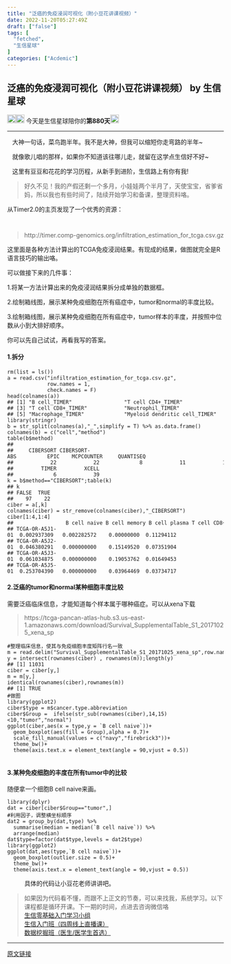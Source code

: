 ```yaml
---
title: "泛癌的免疫浸润可视化（附小豆花讲课视频）"
date: 2022-11-20T05:27:49Z
draft: ["false"]
tags: [
  "fetched",
  "生信星球"
]
categories: ["Acdemic"]
---
```

泛癌的免疫浸润可视化（附小豆花讲课视频） by 生信星球
------
<div><section data-mpa-powered-by="yiban.io"><img data-ratio="1" data-src="https://mmbiz.qpic.cn/mmbiz_png/8oKPbJgbBHrDic8XGmJ0b7oibVJajb0emLBHSvuibGG49ooBgtaAibE3TNJ00iaHviaMtdIKQJfCwtUfuHicDImtSfIxg/640?wx_fmt=png" data-type="png" data-w="20" width="20px" src="https://mmbiz.qpic.cn/mmbiz_png/8oKPbJgbBHrDic8XGmJ0b7oibVJajb0emLBHSvuibGG49ooBgtaAibE3TNJ00iaHviaMtdIKQJfCwtUfuHicDImtSfIxg/640?wx_fmt=png"><img data-ratio="1" data-src="https://mmbiz.qpic.cn/mmbiz_png/8oKPbJgbBHrDic8XGmJ0b7oibVJajb0emLPukRHCbicy4pNKeEv9qd7aWSfsx7roib2od3xPrRPicw3a0kbn0uQ6JmQ/640?wx_fmt=png" data-type="png" data-w="20" width="20px" src="https://mmbiz.qpic.cn/mmbiz_png/8oKPbJgbBHrDic8XGmJ0b7oibVJajb0emLPukRHCbicy4pNKeEv9qd7aWSfsx7roib2od3xPrRPicw3a0kbn0uQ6JmQ/640?wx_fmt=png"><span> 今天是生信星球陪你的<span><strong>第880天</strong></span></span><img data-ratio="1" data-src="https://mmbiz.qpic.cn/mmbiz_png/8oKPbJgbBHrDic8XGmJ0b7oibVJajb0emLBHSvuibGG49ooBgtaAibE3TNJ00iaHviaMtdIKQJfCwtUfuHicDImtSfIxg/640?wx_fmt=png" data-type="png" data-w="20" width="20px" src="https://mmbiz.qpic.cn/mmbiz_png/8oKPbJgbBHrDic8XGmJ0b7oibVJajb0emLBHSvuibGG49ooBgtaAibE3TNJ00iaHviaMtdIKQJfCwtUfuHicDImtSfIxg/640?wx_fmt=png"></section><hr><p><span><span>   </span><span>大神一句话，菜鸟跑半年。我不是大神，但我可以缩短你走弯路的半年~</span></span></p><p><span>   就像歌儿唱的那样，如果你不知道该往哪儿走，就留在这学点生信好不好~</span></p><p><span>   这里有豆豆和花花的学习历程，从新手到进阶，生信路上有你有我!</span></p><section><blockquote><p>好久不见！我的产假还剩一个多月，小娃娃两个半月了，天使宝宝，省爹省妈，所以我也有些时间了，陆续开始学习和备课，整理资料咯。</p></blockquote><p>从Timer2.0的主页发现了一个优秀的资源：</p><figure><img data-ratio="0.5298387096774193" data-src="https://mmbiz.qpic.cn/mmbiz_png/8oKPbJgbBHrDuzHDiakHoEKD6MazBfBGLhvqWu4MxrOjLK1c9eDiaf44dppLMOxNRaRchrXfFKZC3u7O8oqJJvWg/640?wx_fmt=png" data-type="png" data-w="1240" title="" src="https://mmbiz.qpic.cn/mmbiz_png/8oKPbJgbBHrDuzHDiakHoEKD6MazBfBGLhvqWu4MxrOjLK1c9eDiaf44dppLMOxNRaRchrXfFKZC3u7O8oqJJvWg/640?wx_fmt=png"><figcaption></figcaption></figure><figure><img data-ratio="0.44193548387096776" data-src="https://mmbiz.qpic.cn/mmbiz_png/8oKPbJgbBHrDuzHDiakHoEKD6MazBfBGLUibIib4KF8eohc1IZGZJBy28GONiaxAe2iaSYHcs4Iocm7icUoZTvtJynxA/640?wx_fmt=png" data-type="png" data-w="1240" title="" src="https://mmbiz.qpic.cn/mmbiz_png/8oKPbJgbBHrDuzHDiakHoEKD6MazBfBGLUibIib4KF8eohc1IZGZJBy28GONiaxAe2iaSYHcs4Iocm7icUoZTvtJynxA/640?wx_fmt=png"><figcaption></figcaption></figure><blockquote><p>http://timer.comp-genomics.org/infiltration_estimation_for_tcga.csv.gz</p></blockquote><p>这里面是各种方法计算出的TCGA免疫浸润结果。有现成的结果，做图就完全是R语言技巧的输出咯。</p><p>可以做接下来的几件事：</p><p>1.将某一方法计算出来的免疫浸润结果拆分成单独的数据框。</p><p>2.绘制箱线图，展示某种免疫细胞在所有癌症中，tumor和normal的丰度比较。</p><p>3.绘制箱线图，展示某种免疫细胞在所有癌症中，tumor样本的丰度，并按照中位数从小到大排好顺序。</p><p>你可以先自己试试，再看我写的答案。</p><h4><span><span> </span>1.拆分</span></h4><pre><code>rm(list = ls())<br>a = read.csv("infiltration_estimation_for_tcga.csv.gz",<br>             row.names = 1,<br>             check.names = F)<br>head(colnames(a))<br><span>#</span><span># [1] "B cell_TIMER"                 "T cell CD4+_TIMER"           </span><br><span>#</span><span># [3] "T cell CD8+_TIMER"            "Neutrophil_TIMER"            </span><br><span>#</span><span># [5] "Macrophage_TIMER"             "Myeloid dendritic cell_TIMER"</span><br>library(stringr)<br>b = str_split(colnames(a),"_",simplify = T) %&gt;% as.data.frame()<br>colnames(b) = c("cell","method")<br><span>table(b$</span><span>method)</span><br><span>#</span><span># </span><br><span>#</span><span>#     CIBERSORT CIBERSORT-ABS          EPIC    MCPCOUNTER     QUANTISEQ </span><br><span>#</span><span>#            22            22             8            11            11 </span><br><span>#</span><span>#         TIMER         XCELL </span><br><span>#</span><span>#             6            39</span><br>k = b$method=="CIBERSORT";table(k)<br><span>#</span><span># k</span><br><span>#</span><span># FALSE  TRUE </span><br><span>#</span><span>#    97    22</span><br>ciber = a[,k]<br>colnames(ciber) = str_remove(colnames(ciber),"_CIBERSORT")<br>ciber[1:4,1:4]<br><span>#</span><span>#                 B cell naive B cell memory B cell plasma T cell CD8+</span><br><span>#</span><span># TCGA-OR-A5J1-01  0.002937309   0.002282572    0.00000000  0.11294112</span><br><span>#</span><span># TCGA-OR-A5J2-01  0.046380291   0.000000000    0.15149520  0.07351904</span><br><span>#</span><span># TCGA-OR-A5J3-01  0.061034875   0.000000000    0.19053762  0.01649453</span><br><span>#</span><span># TCGA-OR-A5J5-01  0.253704390   0.000000000    0.03964469  0.03734717</span><br></code></pre><h4><span><span> </span>2.泛癌的tumor和normal某种细胞丰度比较</span></h4><p>需要泛癌临床信息，才能知道每个样本属于哪种癌症。可以从xena下载</p><blockquote><p>https://tcga-pancan-atlas-hub.s3.us-east-1.amazonaws.com/download/Survival_SupplementalTable_S1_20171025_xena_sp</p></blockquote><pre><code><span>#整理临床信息，使其与免疫细胞丰度矩阵行名一致</span><br>m = read.delim(<span>"Survival_SupplementalTable_S1_20171025_xena_sp"</span>,row.names = 1)<br>y = intersect(rownames(ciber) , rownames(m));length(y)<br><span>## [1] 11031</span><br>ciber = ciber[y,]<br>m = m[y,]<br>identical(rownames(ciber),rownames(m))<br><span>## [1] TRUE</span><br><span>#做图</span><br>library(ggplot2)<br>ciber$type = m$cancer.type.abbreviation<br>ciber$Group =  ifelse(str_sub(rownames(ciber),14,15)&lt;10,<span>"tumor"</span>,<span>"normal"</span>)<br>ggplot(ciber,aes(x = type,y = `B cell naive`))+<br>  geom_boxplot(aes(fill = Group),alpha = 0.7)+<br>  scale_fill_manual(values = c(<span>"navy"</span>,<span>"firebrick3"</span>))+<br>  theme_bw()+<br>  theme(axis.text.x = element_text(angle = 90,vjust = 0.5))<br></code></pre><figure><img data-ratio="0.714516129032258" data-src="https://mmbiz.qpic.cn/mmbiz_png/8oKPbJgbBHrDuzHDiakHoEKD6MazBfBGLhsBduAT7J36sE4jMtbia4BuaSB5LVoqGocPzZ2pBwBbpazcm6m3WwcA/640?wx_fmt=png" data-type="png" data-w="1240" title="" src="https://mmbiz.qpic.cn/mmbiz_png/8oKPbJgbBHrDuzHDiakHoEKD6MazBfBGLhsBduAT7J36sE4jMtbia4BuaSB5LVoqGocPzZ2pBwBbpazcm6m3WwcA/640?wx_fmt=png"><figcaption></figcaption></figure><h4><span><span> </span>3.某种免疫细胞的丰度在所有tumor中的比较</span></h4><p>随便拿一个细胞B cell naive来画。</p><pre><code>library(dplyr)<br>dat = ciber[ciber<span>$Group</span>==<span>"tumor"</span>,]<br><span>#利用因子，调整横坐标顺序</span><br>dat2 = group_by(dat,<span>type</span>) %&gt;% <br>  summarise(median = median(`B cell naive`)) %&gt;% <br>  arrange(median)<br>dat<span>$type</span>=factor(dat<span>$type</span>,levels = dat2<span>$type</span>)<br>library(ggplot2)<br>ggplot(dat,aes(<span>type</span>,`B cell naive`))+<br>  geom_boxplot(outlier.size = 0.5)+<br>  theme_bw()+<br>  theme(axis.text.x = element_text(angle = 90,vjust = 0.5))<br></code></pre><figure><img data-ratio="0.714516129032258" data-src="https://mmbiz.qpic.cn/mmbiz_png/8oKPbJgbBHrDuzHDiakHoEKD6MazBfBGL90dfyOayRMeOrgicAmL6Cu619xKogk4iatjvCLtiaUh27O6JibBs0rEaVQ/640?wx_fmt=png" data-type="png" data-w="1240" title="" src="https://mmbiz.qpic.cn/mmbiz_png/8oKPbJgbBHrDuzHDiakHoEKD6MazBfBGL90dfyOayRMeOrgicAmL6Cu619xKogk4iatjvCLtiaUh27O6JibBs0rEaVQ/640?wx_fmt=png"><span>具体的代码让小豆花老师讲讲吧。</span></figure><section><mpvideosnap data-pluginname="videosnap" data-id="export/UzFfAgtgekIEAQAAAAAAgdk61t8NCwAAAAstQy6ubaLX4KHWvLEZgBPE74FYeDxefvyBzNPgMIsYqjGxK5ZnDTozC_nBSXDV" data-url="https://findermp.video.qq.com/251/20304/stodownload?encfilekey=oibeqyX228riaCwo9STVsGLIBn9G5YG8ZnFwVVE97z6HyuwNIoDEjhNltLZvgAVHMxc9bW0J4U8HGMhAibfpj9q9dA2Lcnwy4qkst6zZ246rZBNRpRV2QKd5nNny2DictXLnA6WARxgTbp0&amp;adaptivelytrans=0&amp;bizid=1023&amp;dotrans=0&amp;hy=SZ&amp;idx=1&amp;m=daf986676504e3c6ca73c2619507b0eb&amp;token=x5Y29zUxcibCTLKTibqke3OS0WuTuuaZ7RK7OYLCzDbPhlfZd4iaVL3jVkBf0syNI6oFtLD1exc3CQ" data-headimgurl="http://wx.qlogo.cn/finderhead/YCOL3hU8ffXkWkMgVonmk1IkU7GYhLtQca5KCUhYGX4su7HIhjKZEg/0" data-username="v2_060000231003b20faec8c5e48b1acad4cf07e431b07759bd83114e64cb0c5fcc965453218e44@finder" data-nickname="小洁忘了怎么分身" data-desc="小豆花老师上线啦" data-nonceid="5476976623119552663" data-type="video" data-authiconurl="" data-width="1920" data-height="1080"></mpvideosnap></section><figure><span></span></figure></section><section data-tool="mdnice编辑器" data-website="https://www.mdnice.com"><section data-tool="mdnice编辑器" data-website="https://www.mdnice.com"><figure data-tool="mdnice编辑器"><span></span></figure></section></section><section><blockquote><section><span>如果因为代码看不懂，而跟不上正文的节奏，可以来找我，系统学习。</span><span>以下课程都是循环开课。</span><span>下一期的时间，点进去咨询微信咯</span><br></section><section><a target="_blank" href="http://mp.weixin.qq.com/s?__biz=MzU4NjU4ODQ2MQ==&amp;mid=2247491811&amp;idx=1&amp;sn=4cc080b01f8b7d6a2459927b567c8c63&amp;chksm=fdfba8a1ca8c21b75d168d643003f9f68d5fe3b3e6dfb836288fe4ebc70abe749b83ae49455f&amp;scene=21#wechat_redirect" textvalue="生信零基础入门‍学习小组" linktype="text" imgurl="" imgdata="null" data-itemshowtype="11" tab="innerlink" data-linktype="2"><span>生信零基础入门学习小组</span></a></section><section><a target="_blank" href="http://mp.weixin.qq.com/s?__biz=MzU4NjU4ODQ2MQ==&amp;mid=2247492124&amp;idx=3&amp;sn=c8e409575fa147f90e961281d44a6800&amp;chksm=fdfbaa5eca8c23488eef4fa0411a1cf96ac25708de0e21ea4133a5f9f90e2955021273eb9063&amp;scene=21#wechat_redirect" textvalue="生信入门班（四周线‍上直播课）" linktype="text" imgurl="" imgdata="null" data-itemshowtype="11" tab="innerlink" data-linktype="2"><span>生信入门班（四周线上直播课）</span></a></section><section><a target="_blank" href="http://mp.weixin.qq.com/s?__biz=MzU4NjU4ODQ2MQ==&amp;mid=2247492124&amp;idx=2&amp;sn=cc1935138c0888bd9c78dcbe1b7f79f5&amp;chksm=fdfbaa5eca8c23488dbb592fe35c1cae887b528402641b04edea1db4baf3fee31283d961556e&amp;scene=21#wechat_redirect" textvalue="数据挖掘班（医生‍/医学生首选）" linktype="text" imgurl="" imgdata="null" data-itemshowtype="11" tab="innerlink" data-linktype="2"><span>数据挖掘班（医生/医学生首选）</span></a></section></blockquote></section><p><mp-style-type data-value="3"></mp-style-type></p></div>  
<hr>
<a href="https://mp.weixin.qq.com/s/NYnjfWPvjsQVlGnZlFxryg",target="_blank" rel="noopener noreferrer">原文链接</a>
